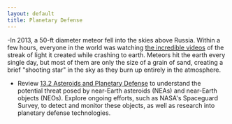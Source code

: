 ```yaml
---
layout: default
title: Planetary Defense
---
```


-In 2013, a 50-ft diameter meteor fell into the skies above Russia. Within a few hours, everyone in the world was watching [the incredible videos](https://www.youtube.com/watch?v=7H5yvH8YGIU) of the streak of light it created while crashing to earth. Meteors hit the earth every single day, but most of them are only the size of a grain of sand, creating a brief "shooting star" in the sky as they burn up entirely in the atmosphere.
- Review [13.2 Asteroids and Planetary Defense](https://openstax.org/books/astronomy-2e/pages/13-2-asteroids-and-planetary-defense) to understand the potential threat posed by near-Earth asteroids (NEAs) and near-Earth objects (NEOs). Explore ongoing efforts, such as NASA's Spaceguard Survey, to detect and monitor these objects, as well as research into planetary defense technologies.
